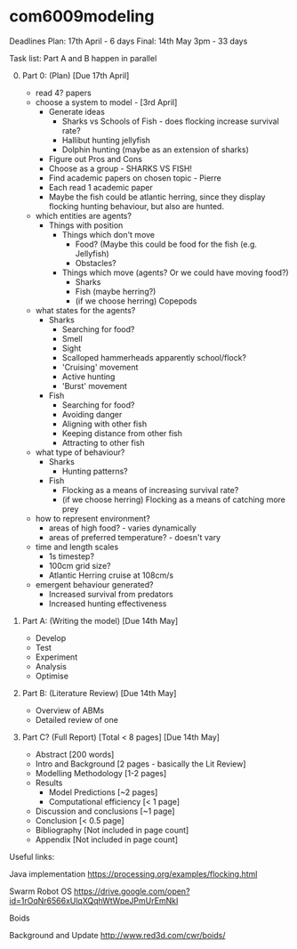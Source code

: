 # com6009modeling

Deadlines
Plan:  17th April - 6 days
Final: 14th May 3pm - 33 days

Task list:
Part A and B happen in parallel
	
0. Part 0: (Plan) [Due 17th April]
   - read 4? papers
   - choose a system to model - [3rd April]
     - Generate ideas
       - Sharks vs Schools of Fish - does flocking increase survival rate?
       - Hallibut hunting jellyfish
       - Dolphin hunting (maybe as an extension of sharks)
     - Figure out Pros and Cons
     - Choose as a group - SHARKS VS FISH!
     - Find academic papers on chosen topic - Pierre
     - Each read 1 academic paper
     - Maybe the fish could be atlantic herring, since they display flocking hunting behaviour, but also are hunted. 
   - which entities are agents?
     - Things with position
       - Things which don't move
         - Food? (Maybe this could be food for the fish (e.g. Jellyfish)
         - Obstacles?
       - Things which move (agents? Or we could have moving food?)
         - Sharks
         - Fish (maybe herring?)
         - (if we choose herring) Copepods
   - what states for the agents?
     - Sharks
       - Searching for food?
       - Smell
       - Sight
       - Scalloped hammerheads apparently school/flock?
       - 'Cruising' movement
       - Active hunting
       - 'Burst' movement
     - Fish
       - Searching for food?
       - Avoiding danger
       - Aligning with other fish
       - Keeping distance from other fish
       - Attracting to other fish
   - what type of behaviour?
     - Sharks
       - Hunting patterns?
     - Fish
       - Flocking as a means of increasing survival rate?
       - (if we choose herring) Flocking as a means of catching more prey
   - how to represent environment?
     - areas of high food? - varies dynamically
     - areas of preferred temperature? - doesn't vary
   - time and length scales
     - 1s timestep?
     - 100cm grid size?
     - Atlantic Herring cruise at 108cm/s
   - emergent behaviour generated?
     - Increased survival from predators
     - Increased hunting effectiveness

1. Part A: (Writing the model) [Due 14th May]
   - Develop
   - Test
   - Experiment
   - Analysis
   - Optimise

2. Part B: (Literature Review) [Due 14th May]
   - Overview of ABMs
   - Detailed review of one
		
3. Part C? (Full Report) [Total < 8 pages] [Due 14th May]
   - Abstract [200 words]
   - Intro and Background [2 pages - basically the Lit Review]
   - Modelling Methodology [1-2 pages]
   - Results
     - Model Predictions [~2 pages]
     - Computational efficiency [< 1 page]
   - Discussion and conclusions [~1 page]
   - Conclusion [< 0.5 page]
   - Bibliography [Not included in page count]
   - Appendix [Not included in page count]
   
Useful links:

Java implementation 
https://processing.org/examples/flocking.html

Swarm Robot OS
https://drive.google.com/open?id=1rOqNr6566xUlqXQqhWtWpeJPmUrEmNkI

Boids 

Background and Update 
http://www.red3d.com/cwr/boids/
